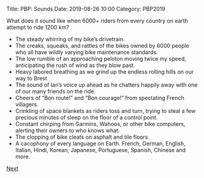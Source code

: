 Title: PBP: Sounds
Date: 2019-08-26 10:00
Category: PBP2019

What does it sound like when 6000+ riders from every country on earth attempt to ride 1200 km?

* The steady whirring of my bike’s drivetrain.
* The creaks, squeaks, and rattles of the bikes owned by 6000 people who all have wildly varying bike maintenance standards.
* The low rumble of an approaching peloton moving twice my speed, anticipating the rush of wind as they blow past.
* Heavy labored breathing as we grind up the endless rolling hills on our way to Brest
* The sound of Ian’s voice up ahead as he chatters happily away with one of our many friends on the ride.
* Cheers of “Bon route!” and “Bon courage!” from spectating French villagers.
* Crinkling of space blankets as riders toss and turn, trying to steal a few precious minutes of sleep on the floor of a control point.
* Constant chirping from Garmins, Wahoos, or other bike computers, alerting their owners to who knows what.
* The clopping of bike cleats on asphalt and tile floors.
* A cacophony of every language on Earth. French, German, English, Italian, Hindi, Korean, Japanese, Portuguese, Spanish, Chinese and more.

[Next]({filename}/pbp-tastes.md)
